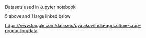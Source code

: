 Datasets used in Jupyter notebook

5 above and 1 large linked below

https://www.kaggle.com/datasets/pyatakov/india-agriculture-crop-production/data
